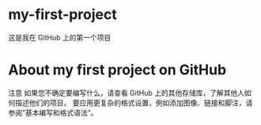 # my-first-project
这是我在 GitHub 上的第一个项目
# About my first project on GitHub
注意
如果您不确定要编写什么，请查看 GitHub 上的其他存储库，了解其他人如何描述他们的项目。
要应用更复杂的格式设置，例如添加图像、链接和脚注，请参阅“基本编写和格式语法”。
